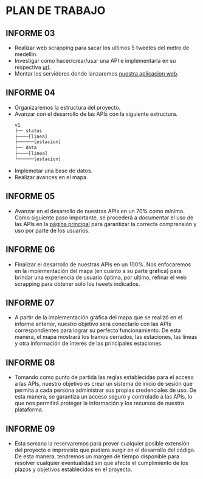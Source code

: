 # PLAN DE TRABAJO

## INFORME 03
- Realizar web scrapping para sacar los ultimos 5 tweetes del metro de medellin.
- Investigar como hacer/crear/usar una API e implementarla en su respectiva [url](https://api.metromap.online/v1/tweets/).
- Montar los servidores donde lanzaremos [nuestra aplicacion web](https://embed.metromap.online/v1/tweets/).


## INFORME 04
- Organizaremos la estructura del proyecto.
- Avanzar con el desarrollo de las APIs con la siguiente estructura.
  ```bash
  v1
  ├── status
  ├────[linea]
  ├──────[estacion]
  ├── data
  ├────[linea]
  └──────[estacion]
  ```
- Implemetar una base de datos.
- Realizar avances en el mapa.


## INFORME 05
- Avanzar en el desarrollo de nuestras APIs en un 70% como mínimo. Como siguiente paso importante, se procederá a documentar el uso de las APIs en la [página principal](https://www.metromap.online/) para garantizar la correcta comprensión y uso por parte de los usuarios.


## INFORME 06
- Finalizar el desarrollo de nuestras APIs en un 100%. Nos enfocaremos en la implementación del mapa (en cuanto a su parte gráfica) para brindar una experiencia de usuario óptima, por ultimo, refinar el web scrapping para obtener solo los tweets indicados.

## INFORME 07
- A partir de la implementación gráfica del mapa que se realizó en el informe anterior, nuestro objetivo será conectarlo con las APIs correspondientes para lograr su perfecto funcionamiento. De esta manera, el mapa mostrará los tramos cerrados, las estaciones, las líneas y otra información de interés de las principales estaciones.

## INFORME 08
- Tomando como punto de partida las reglas establecidas para el acceso a las APIs, nuestro objetivo es crear un sistema de inicio de sesión que permita a cada persona administrar sus propias credenciales de uso. De esta manera, se garantiza un acceso seguro y controlado a las APIs, lo que nos permitirá proteger la información y los recursos de nuestra plataforma.

## INFORME 09
- Esta semana la reservaremos para prever cualquier posible extensión del proyecto o imprevisto que pudiera surgir en el desarrollo del código. De esta manera, tendremos un margen de tiempo disponible para resolver cualquier eventualidad sin que afecte el cumplimiento de los plazos y objetivos establecidos en el proyecto.

